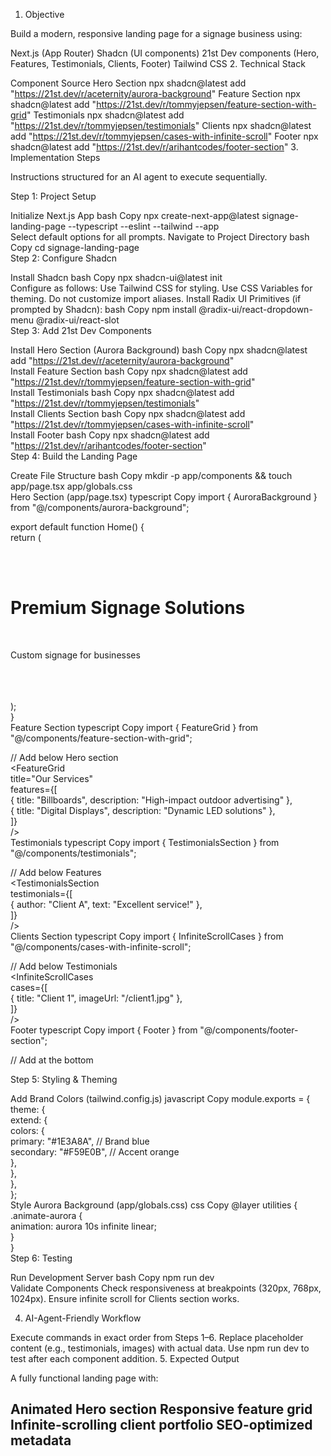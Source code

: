 1. Objective

Build a modern, responsive landing page for a signage business using:

Next.js (App Router)
Shadcn (UI components)
21st Dev components (Hero, Features, Testimonials, Clients, Footer)
Tailwind CSS
2. Technical Stack

Component	Source
Hero Section	npx shadcn@latest add "https://21st.dev/r/aceternity/aurora-background"
Feature Section	npx shadcn@latest add "https://21st.dev/r/tommyjepsen/feature-section-with-grid"
Testimonials	npx shadcn@latest add "https://21st.dev/r/tommyjepsen/testimonials"
Clients	npx shadcn@latest add "https://21st.dev/r/tommyjepsen/cases-with-infinite-scroll"
Footer	npx shadcn@latest add "https://21st.dev/r/arihantcodes/footer-section"
3. Implementation Steps

Instructions structured for an AI agent to execute sequentially.

Step 1: Project Setup

Initialize Next.js App
bash
Copy
npx create-next-app@latest signage-landing-page --typescript --eslint --tailwind --app  
Select default options for all prompts.
Navigate to Project Directory
bash
Copy
cd signage-landing-page  
Step 2: Configure Shadcn

Install Shadcn
bash
Copy
npx shadcn-ui@latest init  
Configure as follows:
Use Tailwind CSS for styling.
Use CSS Variables for theming.
Do not customize import aliases.
Install Radix UI Primitives (if prompted by Shadcn):
bash
Copy
npm install @radix-ui/react-dropdown-menu @radix-ui/react-slot  
Step 3: Add 21st Dev Components

Install Hero Section (Aurora Background)
bash
Copy
npx shadcn@latest add "https://21st.dev/r/aceternity/aurora-background"  
Install Feature Section
bash
Copy
npx shadcn@latest add "https://21st.dev/r/tommyjepsen/feature-section-with-grid"  
Install Testimonials
bash
Copy
npx shadcn@latest add "https://21st.dev/r/tommyjepsen/testimonials"  
Install Clients Section
bash
Copy
npx shadcn@latest add "https://21st.dev/r/tommyjepsen/cases-with-infinite-scroll"  
Install Footer
bash
Copy
npx shadcn@latest add "https://21st.dev/r/arihantcodes/footer-section"  
Step 4: Build the Landing Page

Create File Structure
bash
Copy
mkdir -p app/components && touch app/page.tsx app/globals.css  
Hero Section (app/page.tsx)
typescript
Copy
import { AuroraBackground } from "@/components/aurora-background";  

export default function Home() {  
  return (  
    <AuroraBackground>  
      <div className="text-center">  
        <h1 className="text-4xl font-bold text-white">Premium Signage Solutions</h1>  
        <p className="mt-4 text-gray-300">Custom signage for businesses</p>  
      </div>  
    </AuroraBackground>  
  );  
}  
Feature Section
typescript
Copy
import { FeatureGrid } from "@/components/feature-section-with-grid";  

// Add below Hero section  
<FeatureGrid  
  title="Our Services"  
  features={[  
    { title: "Billboards", description: "High-impact outdoor advertising" },  
    { title: "Digital Displays", description: "Dynamic LED solutions" },  
  ]}  
/>  
Testimonials
typescript
Copy
import { TestimonialsSection } from "@/components/testimonials";  

// Add below Features  
<TestimonialsSection  
  testimonials={[  
    { author: "Client A", text: "Excellent service!" },  
  ]}  
/>  
Clients Section
typescript
Copy
import { InfiniteScrollCases } from "@/components/cases-with-infinite-scroll";  

// Add below Testimonials  
<InfiniteScrollCases  
  cases={[  
    { title: "Client 1", imageUrl: "/client1.jpg" },  
  ]}  
/>  
Footer
typescript
Copy
import { Footer } from "@/components/footer-section";  

// Add at the bottom  
<Footer  
  companyName="Signage Co."  
  links={[{ label: "Contact", href: "#contact" }]}  
/>  
Step 5: Styling & Theming

Add Brand Colors (tailwind.config.js)
javascript
Copy
module.exports = {  
  theme: {  
    extend: {  
      colors: {  
        primary: "#1E3A8A", // Brand blue  
        secondary: "#F59E0B", // Accent orange  
      },  
    },  
  },  
};  
Style Aurora Background (app/globals.css)
css
Copy
@layer utilities {  
  .animate-aurora {  
    animation: aurora 10s infinite linear;  
  }  
}  
Step 6: Testing

Run Development Server
bash
Copy
npm run dev  
Validate Components
Check responsiveness at breakpoints (320px, 768px, 1024px).
Ensure infinite scroll for Clients section works.
 
4. AI-Agent-Friendly Workflow

Execute commands in exact order from Steps 1–6.
Replace placeholder content (e.g., testimonials, images) with actual data.
Use npm run dev to test after each component addition.
5. Expected Output

A fully functional landing page with:

Animated Hero section
Responsive feature grid
Infinite-scrolling client portfolio
SEO-optimized metadata
---
